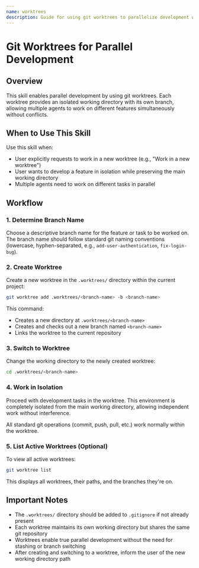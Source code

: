 ```yaml
---
name: worktrees
description: Guide for using git worktrees to parallelize development with coding agents. Use this skill when the user requests to work in a new worktree or wants to work on a separate feature in isolation (e.g., "Work in a new worktree", "Create a worktree for feature X").
---
```


# Git Worktrees for Parallel Development

## Overview

This skill enables parallel development by using git worktrees. Each worktree provides an isolated working directory with its own branch, allowing multiple agents to work on different features simultaneously without conflicts.

## When to Use This Skill

Use this skill when:
- User explicitly requests to work in a new worktree (e.g., "Work in a new worktree")
- User wants to develop a feature in isolation while preserving the main working directory
- Multiple agents need to work on different tasks in parallel

## Workflow

### 1. Determine Branch Name

Choose a descriptive branch name for the feature or task to be worked on. The branch name should follow standard git naming conventions (lowercase, hyphen-separated, e.g., `add-user-authentication`, `fix-login-bug`).

### 2. Create Worktree

Create a new worktree in the `.worktrees/` directory within the current project:

```bash
git worktree add .worktrees/<branch-name> -b <branch-name>
```

This command:
- Creates a new directory at `.worktrees/<branch-name>`
- Creates and checks out a new branch named `<branch-name>`
- Links the worktree to the current repository

### 3. Switch to Worktree

Change the working directory to the newly created worktree:

```bash
cd .worktrees/<branch-name>
```

### 4. Work in Isolation

Proceed with development tasks in the worktree. This environment is completely isolated from the main working directory, allowing independent work without interference.

All standard git operations (commit, push, pull, etc.) work normally within the worktree.

### 5. List Active Worktrees (Optional)

To view all active worktrees:

```bash
git worktree list
```

This displays all worktrees, their paths, and the branches they're on.

## Important Notes

- The `.worktrees/` directory should be added to `.gitignore` if not already present
- Each worktree maintains its own working directory but shares the same git repository
- Worktrees enable true parallel development without the need for stashing or branch switching
- After creating and switching to a worktree, inform the user of the new working directory path

